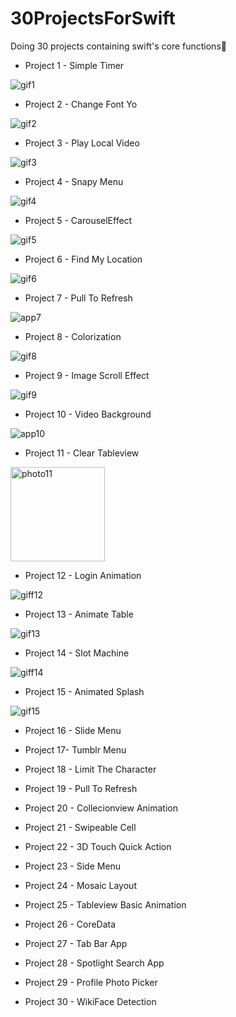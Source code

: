# 30ProjectsForSwift
Doing 30 projects containing swift's core functions🫡

- Project 1 - Simple Timer

![gif1](https://github.com/mesutgdk/30ProjectsForSwift/assets/112901255/e2d347bc-c47f-4f9b-8901-b8d92d9cb2f4)

- Project 2 - Change Font Yo

![gif2](https://github.com/mesutgdk/30ProjectsForSwift/assets/112901255/3005ade0-accc-40f8-8511-bb1198186d3f)

- Project 3 - Play Local Video

![gif3](https://github.com/mesutgdk/30ProjectsForSwift/assets/112901255/f8075a27-f494-4cba-9000-77596bd92608)

- Project 4 - Snapy Menu

![gif4](https://github.com/mesutgdk/30ProjectsForSwift/assets/112901255/bc55fc9c-3c92-4480-abfd-05a3120ae3a6)

- Project 5 - CarouselEffect

![gif5](https://github.com/mesutgdk/30ProjectsForSwift/assets/112901255/14e6488e-2fc8-46ea-8b07-4f720a0c2bf9)

- Project 6 - Find My Location

![gif6](https://github.com/mesutgdk/30ProjectsForSwift/assets/112901255/1b88b09b-b23f-4fed-a061-cba86339da86)

- Project 7 - Pull To Refresh

![app7](https://github.com/mesutgdk/30ProjectsForSwift/assets/112901255/aa1b338e-9a6b-4994-9b68-fe7134d88451)

- Project 8 - Colorization

![gif8](https://github.com/mesutgdk/30ProjectsForSwift/assets/112901255/3c61b13f-880d-4ec9-87ff-254d63ac7d1d)

- Project 9 - Image Scroll Effect

![gif9](https://github.com/mesutgdk/30ProjectsForSwift/assets/112901255/000b6ed1-865d-473d-b3c4-71530de1760c)

- Project 10 - Video Background

![app10](https://github.com/mesutgdk/30ProjectsForSwift/assets/112901255/576506ac-900d-44e8-91d1-116a4199afbf)

- Project 11 - Clear Tableview

<img width="151" alt="photo11" src="https://github.com/mesutgdk/30ProjectsForSwift/assets/112901255/80b6dfd5-6378-4a27-99e3-c5e804149ab6">

- Project 12 - Login Animation

![giff12](https://github.com/mesutgdk/30ProjectsForSwift/assets/112901255/c9028878-39a1-4d0d-86eb-7c1041e24842)

- Project 13 - Animate Table

![gif13](https://github.com/mesutgdk/30ProjectsForSwift/assets/112901255/59127a29-eedb-401d-ab33-1e92ab4b2da1)

- Project 14 - Slot Machine

![giff14](https://github.com/mesutgdk/30ProjectsForSwift/assets/112901255/795f8b64-e96e-4a34-a8e1-e78bd924f926)

- Project 15 - Animated Splash

![gif15](https://github.com/mesutgdk/30ProjectsForSwift/assets/112901255/24c37b20-f5ca-4b31-9143-7c9aa7647304)

- Project 16 - Slide Menu


- Project 17- Tumblr Menu


- Project 18 - Limit The Character


- Project 19 - Pull To Refresh


- Project 20 - Collecionview Animation


- Project 21 - Swipeable Cell


- Project 22 - 3D Touch Quick Action


- Project 23 - Side Menu


- Project 24 - Mosaic Layout


- Project 25 - Tableview Basic Animation


- Project 26 - CoreData


- Project 27 - Tab Bar App


- Project 28 - Spotlight Search App


- Project 29 - Profile Photo Picker


- Project 30 - WikiFace Detection
